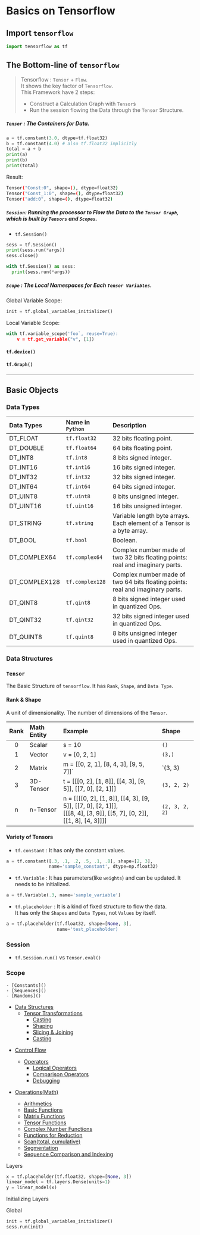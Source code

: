 # Basics on Tensorflow

## Import `tensorflow`

```py
import tensorflow as tf
```

## The Bottom-line of `tensorflow`

> Tensorflow : `Tensor` + `Flow`.  
> It shows the key factor of `Tensorflow`.  
> This Framework have 2 steps:
> * Construct a Calculation Graph with `Tensor`s  
> * Run the session flowing the Data through the `Tensor` Structure.


##### `Tensor` : The __Containers__ for Data.

```py
a = tf.constant(3.0, dtype=tf.float32)
b = tf.constant(4.0) # also tf.float32 implicitly
total = a + b
print(a)
print(b)
print(total)
```

Result:
```sh
Tensor("Const:0", shape=(), dtype=float32)
Tensor("Const_1:0", shape=(), dtype=float32)
Tensor("add:0", shape=(), dtype=float32)
```



##### `Session`: Running the processor to __Flow__ the Data to the `Tensor Graph`, which is built by `Tensors` and `Scopes`.
  - `tf.Session()`

```py
sess = tf.Session()
print(sess.run(*args))
sess.close()
```

```py
with tf.Session() as sess:
  print(sess.run(*args))
```


##### `Scope` : The __Local Namespaces__ for Each `Tensor Variables`.

Global Variable Scope:
```py
init = tf.global_variables_initializer()
```

Local Variable Scope:
```py
with tf.variable_scope('foo`, reuse=True):
    v = tf.get_variable("v", [1])
```

#### `tf.device()`


#### `tf.Graph()`

---
## Basic Objects

### Data Types

| Data Types | Name in `Python` | Description |
| :--------- | :--------------- | :---------- |
| DT_FLOAT | `tf.float32` | 32 bits floating point. |
| DT_DOUBLE | `tf.float64` | 64 bits floating point. |
| DT_INT8 | `tf.int8` | 8 bits signed integer. |
| DT_INT16 | `tf.int16` | 16 bits signed integer. |
| DT_INT32 | `tf.int32` | 32 bits signed integer. |
| DT_INT64 | `tf.int64` | 64 bits signed integer. |
| DT_UINT8 | `tf.uint8` | 8 bits unsigned integer. |
| DT_UINT16	| `tf.uint16` | 16 bits unsigned integer. |
| DT_STRING	| `tf.string` | Variable length byte arrays. Each element of a Tensor is a byte array. |
| DT_BOOL | `tf.bool` | Boolean. |
| DT_COMPLEX64 | `tf.complex64` | Complex number made of two 32 bits floating points: <br/>real and imaginary parts. |
| DT_COMPLEX128 | `tf.complex128` | Complex number made of two 64 bits floating points: <br/>real and imaginary parts. |
| DT_QINT8 | `tf.qint8` | 8 bits signed integer used in quantized Ops. |
| DT_QINT32 | `tf.qint32` | 32 bits signed integer used in quantized Ops. |
| DT_QUINT8 | `tf.quint8` | 8 bits unsigned integer used in quantized Ops. |


  
### Data Structures
  
### `Tensor`
The Basic Structure of `tensorflow`. It has `Rank`, `Shape`, and `Data Type`.

#### __Rank & Shape__
A unit of dimensionality. The number of dimensions of the `Tensor`.

| Rank | Math Entity | Example | Shape |
| :--------: | :--------------- | :---------- | :-------- |
| 0 | Scalar | s = 10 | `()` |
| 1 | Vector | v = [0, 2, 1] | `(3,)` |
| 2 | Matrix | m = [[0, 2, 1], [8, 4, 3], [9, 5, 7]]` | `(3, 3) |
| 3 | 3D-Tensor | t = [[[0, 2], [1, 8]], [[4, 3], [9, 5]], [[7, 0], [2, 1]]] | `(3, 2, 2)` |
| n | n-Tensor | n = [[[[0, 2], [1, 8]], [[4, 3], [9, 5]], [[7, 0], [2, 1]]],<br/>     [[[8, 4], [3, 9]], [[5, 7], [0, 2]], [[1, 8], [4, 3]]]] | `(2, 3, 2, 2)` |


#### Variety of Tensors

- `tf.constant` : It has only the constant values.
```py
a = tf.constant([.3, .1, .2, .5, .1, .8], shape=[2, 3],
                name='sample_constant', dtype=np.float32)
```

- `tf.Variable` : It has parameters(like `weights`) and can be updated. It needs to be initialized.
```py
a = tf.Variable(.3, name='sample_variable')
```

- `tf.placeholder` : It is a kind of fixed structure to flow  the data.  
                     It has only the `Shapes` and `Data Types`, not `Values` by itself.
```py
a = tf.placeholder(tf.float32, shape=[None, 3],
                   name='test_placeholder)
```

### Session

* `tf.Session.run()` vs `Tensor.eval()`

### Scope



    - [Constants]()
    - [Sequences]()
    - [Randoms]()
    
  
  - [Data Structures]()
    - [Tensor Transformations]()
      - [Casting]()
      - [Shaping]()
      - [Slicing & Joining]()
      - [Casting]()

* [Control Flow]()
  - [Operators]()
    - [Logical Operators]()
    - [Comparison Operators]()
    - [Debugging]()

* [Operations(Math)]()
  - [Arithmetics]()
  - [Basic Functions]()
  - [Matrix Functions]()
  - [Tensor Functions]()
  - [Complex Number Functions]()
  - [Functions for Reduction]()
  - [Scan(total, cumulative)]()
  - [Segmentation]()
  - [Sequence Comparison and Indexing]()

Layers

```py
x = tf.placeholder(tf.float32, shape=[None, 3])
linear_model = tf.layers.Dense(units=1)
y = linear_model(x)
```

Initializing Layers

Global

```py
init = tf.global_variables_initializer()
sess.run(init)
```

